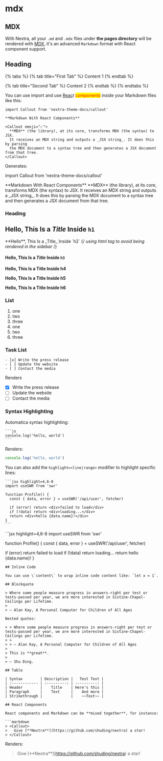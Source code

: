 # mdx

## MDX

With Nextra, all your `.md` and `.mdx` files under **the pages directory** will be rendered with [MDX](https://mdxjs.com/about), it's an advanced `Markdown` format with React component support.

## Heading

{% tabs %}
{% tab title="First Tab" %}
Content 1
{% endtab %}

{% tab title="Second Tab" %}
Content 2
{% endtab %}
{% endtabs %}

You can use import and use [Reac](feature-x.md)t <mark style="color:red;">components</mark> inside your Markdown files like this:

```
import Callout from 'nextra-theme-docs/callout'

**Markdown With React Components**

<Callout emoji="✅">
  **MDX** (the library), at its core, transforms MDX (the syntax) to JSX.
  It receives an MDX string and outputs a _JSX string_. It does this by parsing
  the MDX document to a syntax tree and then generates a JSX document from that tree. 
</Callout>
```

Generates:

import Callout from 'nextra-theme-docs/callout'

&#x20;\*\*Markdown With React Components\*\* \*\*MDX\*\* (the library), at its core, transforms MDX (the syntax) to JSX. It receives an MDX string and outputs a \_JSX string\_. It does this by parsing the MDX document to a syntax tree and then generates a JSX document from that tree.

### Heading

## **Hello**, This Is a _Title_ Inside `h1`

\*\*Hello\*\*, This Is a \_Title\_ Inside \`h2\` {/ _using html tag to avoid being rendered in the sidebar_ /}

#### **Hello**, This Is a _Title_ Inside `h3`

**Hello, This Is a Title Inside h4**

**Hello, This Is a Title Inside h5**

**Hello, This Is a Title Inside h6**

### List

1. one
2. two
3. three
4. one
5. two
6. three

### Task List

```
- [x] Write the press release
- [ ] Update the website
- [ ] Contact the media
```

Renders

* [x] Write the press release
* [ ] Update the website
* [ ] Contact the media

### Syntax Highlighting

Automatica syntax highlighting:

````
```js
console.log('hello, world')
```
````

Renders:

```javascript
console.log('hello, world')
```

You can also add the `highlight=<line|range>` modifier to highlight specific lines:

````
```jsx highlight=4,6-8
import useSWR from 'swr'

function Profile() {
  const { data, error } = useSWR('/api/user', fetcher)

  if (error) return <div>failed to load</div>
  if (!data) return <div>loading...</div>
  return <div>hello {data.name}!</div>
}
```
````

\`\`\`jsx highlight=4,6-8 import useSWR from 'swr'

function Profile() { const { data, error } = useSWR('/api/user', fetcher)

if (error) return failed to load if (!data) return loading... return hello {data.name}! }

````
## Inline Code

You can use \`content\` to wrap inline code content like: `let x = 1`.

## Blockquote

> Where some people measure progress in answers-right per test or tests-passed per year, we are more interested in Sistine-Chapel-Ceilings per Lifetime.
>
> — Alan Kay, A Personal Computer for Children of All Ages

Nested quotes:

> > Where some people measure progress in answers-right per test or tests-passed per year, we are more interested in Sistine-Chapel-Ceilings per Lifetime.
> >
> > — Alan Kay, A Personal Computer for Children of All Ages
>
> This is **great**.
>
> — Shu Ding.

## Table

| Syntax        | Description |   Test Text |
| :------------ | :---------: | ----------: |
| Header        |    Title    | Here's this |
| Paragraph     |    Text     |    And more |
| Strikethrough |             |    ~~Text~~ |

## React Components

React components and Markdown can be **mixed together**, for instance:

```markdown
> <Callout>
>   Give [**Nextra**](https://github.com/shuding/nextra) a star!
> </Callout>
````

Renders:

> &#x20;Give \[\*\*Nextra\*\*]\(https://github.com/shuding/nextra) a star!
